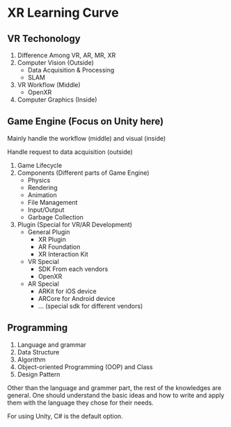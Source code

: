 # XR Learning Curve

## VR Techonology
1. Difference Among VR, AR, MR, XR
2. Computer Vision (Outside)
    - Data Acquisition & Processing
    - SLAM
3. VR Workflow (Middle)
    - OpenXR
4. Computer Graphics (Inside)

## Game Engine (Focus on Unity here)
Mainly handle the workflow (middle) and visual (inside)

Handle request to data acquisition (outside)

1. Game Lifecycle
2. Components (Different parts of Game Engine)
    - Physics
    - Rendering
    - Animation
    - File Management
    - Input/Output
    - Garbage Collection
3. Plugin (Special for VR/AR Development)
    - General Plugin
        - XR Plugin
        - AR Foundation
        - XR Interaction Kit
    - VR Special
        - SDK From each vendors
        - OpenXR
    - AR Special
        - ARKit for iOS device
        - ARCore for Android device
        - ... (special sdk for different vendors)

## Programming
1. Language and grammar
2. Data Structure
3. Algorithm
4. Object-oriented Programming (OOP) and Class
5. Design Pattern

Other than the language and grammer part, the rest of the knowledges are general. One should understand the basic ideas and how to write and apply them with the language they chose for their needs. 

For using Unity, C# is the default option.